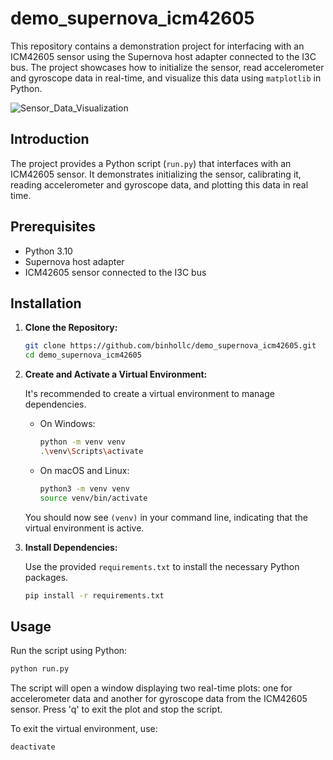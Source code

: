 # demo_supernova_icm42605

This repository contains a demonstration project for interfacing with an ICM42605 sensor using the Supernova host adapter connected to the I3C bus. The project showcases how to initialize the sensor, read accelerometer and gyroscope data in real-time, and visualize this data using `matplotlib` in Python.

![Sensor_Data_Visualization](https://github.com/binhollc/demo_supernova_icm42605/assets/947449/107e83d5-790f-44d2-81d0-73047f33b08d)

## Introduction

The project provides a Python script (`run.py`) that interfaces with an ICM42605 sensor. It demonstrates initializing the sensor, calibrating it, reading accelerometer and gyroscope data, and plotting this data in real time.

## Prerequisites

- Python 3.10
- Supernova host adapter
- ICM42605 sensor connected to the I3C bus

## Installation

1. **Clone the Repository:**

   ```bash
   git clone https://github.com/binhollc/demo_supernova_icm42605.git
   cd demo_supernova_icm42605
   ```

2. **Create and Activate a Virtual Environment:**

   It's recommended to create a virtual environment to manage dependencies.

   - On Windows:

     ```bash
     python -m venv venv
     .\venv\Scripts\activate
     ```

   - On macOS and Linux:

     ```bash
     python3 -m venv venv
     source venv/bin/activate
     ```

   You should now see `(venv)` in your command line, indicating that the virtual environment is active.

3. **Install Dependencies:**

   Use the provided `requirements.txt` to install the necessary Python packages.

   ```bash
   pip install -r requirements.txt
   ```

## Usage

Run the script using Python:

```bash
python run.py
```

The script will open a window displaying two real-time plots: one for accelerometer data and another for gyroscope data from the ICM42605 sensor. Press 'q' to exit the plot and stop the script.

To exit the virtual environment, use:

```bash
deactivate
```
